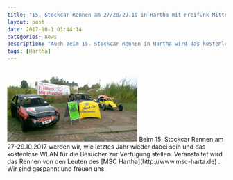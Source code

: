```yaml
---
title: "15. Stockcar Rennen am 27/28/29.10 in Hartha mit Freifunk Mittelsachsen"
layout: post
date: 2017-10-1 01:44:14
categories: news
description: "Auch beim 15. Stockcar Rennen in Hartha wird das kostenlose WLAN von Freifunk zur Verfügung stellt"
tags: [Hartha]
---
```


<img class="pull-sm-left m-r-1 m-b-1 d-block" src="/img/stockcar2017/teaser.jpg" alt="15. Stockcar Hartha Teaser">
Beim 15. Stockcar Rennen am 27-29.10.2017 werden wir, wie letztes Jahr wieder dabei sein und das kostenlose
WLAN für die Besucher zur Verfügung stellen.
Veranstaltet wird das Rennen von den Leuten des [MSC Hartha](http://www.msc-harta.de) .
Wir sind gespannt und freuen uns.
